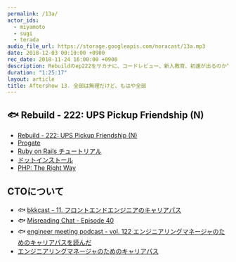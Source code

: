 ```yaml
---
permalink: /13a/
actor_ids:
  - miyamoto
  - sugi
  - terada
audio_file_url: https://storage.googleapis.com/noracast/13a.mp3
date: 2018-12-03 00:10:00 +0900
rec_date: 2018-11-24 16:00:00 +0900
description: Rebuildのep222をサカナに、コードレビュー、新人教育、初速が出るのか“センス”、新人教育のコスト、CTOに求められることなどについて、紆余曲折しながらも話しました。
duration: "1:25:17"
layout: article
title: Aftershow 13. 全部は無理だけど、もはや全部
---
```


## 🐟 Rebuild - 222: UPS Pickup Friendship (N)

- [Rebuild - 222: UPS Pickup Friendship (N)](http://rebuild.fm/222/)
- [Progate](https://prog-8.com/)
- [Ruby on Rails チュートリアル](https://railstutorial.jp/)
- [ドットインストール](https://dotinstall.com/)
- [PHP: The Right Way](http://ja.phptherightway.com/)

## CTOについて

- 🐟 [bkkcast - 11. フロントエンドエンジニアのキャリアパス](https://bkkcast.me/011/)
- 🐟 [Misreading Chat - Episode 40](https://misreading.chat/2018/11/19/episode-40/)
- 🐟 [engineer meeting podcast - vol. 122 エンジニアリングマネージャのためのキャリアパスを読んだ](https://soundcloud.com/engineer-meeting/vol-122)
- [エンジニアリングマネージャのためのキャリアパス](http://amzn.asia/d/e1ooX7w)
